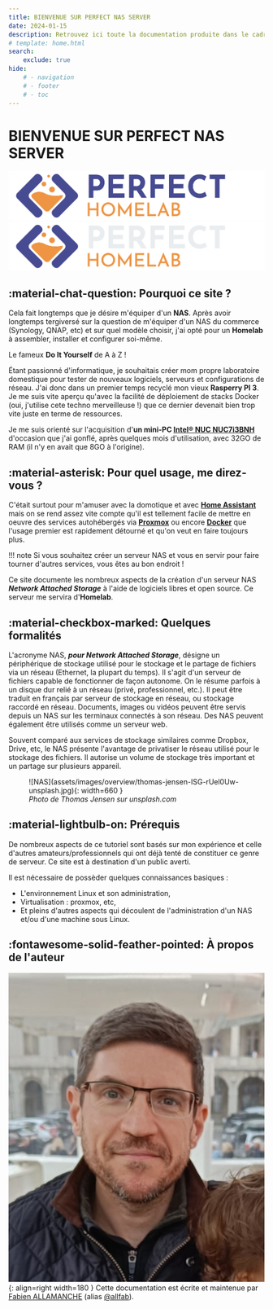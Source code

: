 ```yaml
---
title: BIENVENUE SUR PERFECT NAS SERVER
date: 2024-01-15
description: Retrouvez ici toute la documentation produite dans le cadre de la création de mon NAS/Homelab
# template: home.html
search:
    exclude: true
hide:
    # - navigation
    # - footer
    # - toc
---
```


# **BIENVENUE SUR PERFECT NAS SERVER**
![logo-light](assets/images/overview/logo.png#only-light)
![logo-dark](assets/images/overview/logo-dark.png#only-dark)

## **:material-chat-question: Pourquoi ce site ?**

Cela fait longtemps que je désire m'équiper d'un **NAS**. Après avoir longtemps tergiversé sur la question de m'équiper d'un NAS du commerce (Synology, QNAP, etc) et sur quel modèle choisir, j'ai opté pour un **Homelab** à assembler, installer et configurer soi-même. 

Le fameux **Do It Yourself** de A à Z ! 

Étant passionné d'informatique, je souhaitais créer mom propre laboratoire domestique pour tester de nouveaux logiciels, serveurs et configurations de réseau. J'ai donc dans un premier temps recyclé mon vieux **Rasperry PI 3**. Je me suis vite aperçu qu'avec la facilité de déploiement de stacks Docker (oui, j'utilise cete techno merveilleuse !) que ce dernier devenait bien trop vite juste en terme de ressources.

Je me suis orienté sur l'acquisition d'**un mini-PC [Intel® NUC NUC7i3BNH](https://www.intel.fr/content/www/fr/fr/products/sku/95066/intel-nuc-kit-nuc7i3bnh/specifications.html)** d'occasion que j'ai gonflé, après quelques mois d'utilisation, avec 32GO de RAM (il n'y en avait que 8GO à l'origine).


## **:material-asterisk: Pour quel usage, me direz-vous ?**

C'était surtout pour m'amuser avec la domotique et avec **[Home Assistant](https://www.home-assistant.io/)** mais on se rend assez vite compte qu'il est tellement facile de mettre en oeuvre des services autohébergés via **[Proxmox](https://www.proxmox.com/en/)** ou encore **[Docker](https://www.docker.com/)** que l'usage premier est rapidement détourné et qu'on veut en faire toujours plus.

!!! note
    Si vous souhaitez créer un serveur NAS et vous en servir pour faire tourner d'autres services, vous êtes au bon endroit !

Ce site documente les nombreux aspects de la création d'un serveur NAS ***Network Attached Storage*** à l'aide de logiciels libres et open source. Ce serveur me servira d'**Homelab**.


## **:material-checkbox-marked: Quelques formalités**

L'acronyme NAS, ***pour Network Attached Storage***, désigne un périphérique de stockage utilisé pour le stockage et le partage de fichiers via un réseau (Ethernet, la plupart du temps). Il s'agit d'un serveur de fichiers capable de fonctionner de façon autonome. On le résume parfois à un disque dur relié à un réseau (privé, professionnel, etc.). Il peut être traduit en français par serveur de stockage en réseau, ou stockage raccordé en réseau. Documents, images ou vidéos peuvent être servis depuis un NAS sur les terminaux connectés à son réseau. Des NAS peuvent également être utilisés comme un serveur web.

Souvent comparé aux services de stockage similaires comme Dropbox, Drive, etc, le NAS présente l'avantage de privatiser le réseau utilisé pour le stockage des fichiers. Il autorise un volume de stockage très important et un partage sur plusieurs appareil.

<figure markdown>
  ![NAS](assets/images/overview/thomas-jensen-ISG-rUel0Uw-unsplash.jpg){: width=660 }
  <figcaption><i>Photo de Thomas Jensen sur unsplash.com</i></figcaption>
</figure>




## **:material-lightbulb-on: Prérequis**

De nombreux aspects de ce tutoriel sont basés sur mon expérience et celle d'autres amateurs/professionnels qui ont déjà tenté de constituer ce genre de serveur. Ce site est à destination d'un public averti.

Il est nécessaire de possèder quelques connaissances basiques :

 - L'environnement Linux et son administration,
 - Virtualisation : proxmox, etc,
 - Et pleins d'autres aspects qui découlent de l'administration d'un NAS et/ou d'une machine sous Linux.


## **:fontawesome-solid-feather-pointed: À propos de l'auteur**

![Allfab](assets/images/overview/allfab.jpeg){: align=right width=180 }
Cette documentation est écrite et maintenue par [Fabien ALLAMANCHE](https://www.linkedin.com/in/fabien-allamanche/) (alias [@allfab](https://mapstodon.space/@allfab)). 
